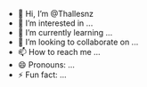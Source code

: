 - 👋 Hi, I’m @Thallesnz
- 👀 I’m interested in ...
- 🌱 I’m currently learning ...
- 💞️ I’m looking to collaborate on ...
- 📫 How to reach me ...
- 😄 Pronouns: ...
- ⚡ Fun fact: ...

<!---
Thallesnz/Thallesnz is a ✨ special ✨ repository because its `README.md` (this file) appears on your GitHub profile.
You can click the Preview link to take a look at your changes.
--->

